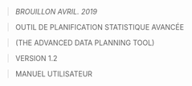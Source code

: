 > *BROUILLON AVRIL. 2019*

<!--<img src="ADAPTmedia_fr\media\image1.jpeg" />-->

> OUTIL DE PLANIFICATION STATISTIQUE AVANCÉE

> (THE ADVANCED DATA PLANNING TOOL)

> VERSION 1.2

> MANUEL UTILISATEUR

<!--<img src="ADAPTmedia_fr\media\image2.jpeg" />-->
